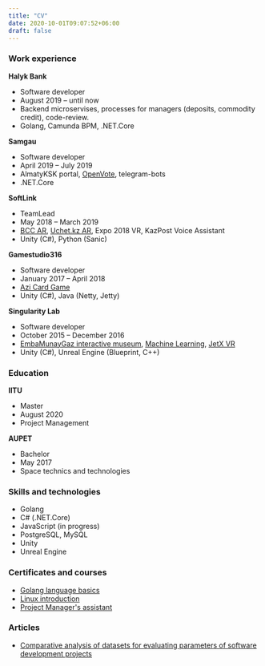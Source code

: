 ```yaml
---
title: "CV"
date: 2020-10-01T09:07:52+06:00
draft: false
---
```


### Work experience
**Halyk Bank**
+ Software developer
+ August 2019 – until now
+ Backend microservises, processes for managers (deposits, commodity credit), code-review.
+ Golang, Camunda BPM, .NET.Core

**Samgau**
+ Software developer
+ April 2019 – July 2019
+ AlmatyKSK portal, [OpenVote](https://budget.open-almaty.kz/), telegram-bots
+ .NET.Core

**SoftLink**
+ TeamLead
+ May 2018 – March 2019
+ [BCC AR](https://play.google.com/store/apps/details?id=kz.bcc.ar&hl=ru),  [Uchet.kz AR](https://apps.apple.com/kz/app/uchet-kz-ar/id1451897051), Expo 2018 VR, KazPost Voice Assistant
+ Unity (C#), Python (Sanic)

**Gamestudio316**
+ Software developer
+ January 2017 – April 2018
+ [Azi Card Game](https://play.google.com/store/apps/details?id=com.gudgame.azicardclub)
+ Unity (C#), Java (Netty, Jetty)

**Singularity Lab**
+ Software developer
+ October 2015 – December 2016
+ [EmbaMunayGaz interactive museum](https://singularity.kz/our-work/interaktivnyij-muzej-ao-embamunajgaz), [Machine Learning](https://store.steampowered.com/app/524030/Machine_Learning_Episode_I/), [JetX VR](https://store.steampowered.com/app/684620/JetX_VR/)
+ Unity (C#), Unreal Engine (Blueprint, C++)

### Education
**IITU**
+ Master
+ August 2020
+ Project Management

**AUPET**
+ Bachelor
+ May 2017
+ Space technics and technologies


### Skills and technologies
+ Golang
+ C# (.NET.Core)
+ JavaScript (in progress)
+ PostgreSQL, MySQL
+ Unity
+ Unreal Engine

### Certificates and courses
+ [Golang language basics](https://www.coursera.org/account/accomplishments/verify/BZEGTBC7SAAB)
+ [Linux introduction](https://stepik.org/cert/337675)
+ [Project Manager's assistant](http://spmrk.kz/kz-sertification/certified)

### Articles
+ [Comparative analysis of datasets for evaluating parameters of software development projects](http://www.colloquium-journal.org/wp-content/uploads/2020/04/colloquium-journal-1062-chast-1.pdf)